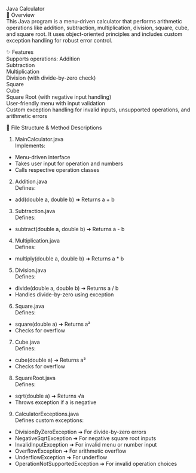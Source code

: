 Java Calculator  
📌 Overview  
This Java program is a menu-driven calculator that performs arithmetic operations like addition, subtraction, multiplication, division, square, cube, and square root. It uses object-oriented principles and includes custom exception handling for robust error control.

✨ Features  
Supports operations:
Addition  
Subtraction  
Multiplication  
Division (with divide-by-zero check)  
Square  
Cube  
Square Root (with negative input handling)  
User-friendly menu with input validation  
Custom exception handling for invalid inputs, unsupported operations, and arithmetic errors

📂 File Structure & Method Descriptions  

1. MainCalculator.java  
Implements:
- Menu-driven interface
- Takes user input for operation and numbers
- Calls respective operation classes

2. Addition.java  
Defines:
- add(double a, double b) ➜ Returns a + b

3. Subtraction.java  
Defines:
- subtract(double a, double b) ➜ Returns a - b

4. Multiplication.java  
Defines:
- multiply(double a, double b) ➜ Returns a * b

5. Division.java  
Defines:
- divide(double a, double b) ➜ Returns a / b  
- Handles divide-by-zero using exception

6. Square.java  
Defines:
- square(double a) ➜ Returns a²  
- Checks for overflow

7. Cube.java  
Defines:
- cube(double a) ➜ Returns a³  
- Checks for overflow

8. SquareRoot.java  
Defines:
- sqrt(double a) ➜ Returns √a  
- Throws exception if a is negative

9. CalculatorExceptions.java  
Defines custom exceptions:
- DivisionByZeroException ➜ For divide-by-zero errors  
- NegativeSqrtException ➜ For negative square root inputs  
- InvalidInputException ➜ For invalid menu or number input  
- OverflowException ➜ For arithmetic overflow  
- UnderflowException ➜ For underflow  
- OperationNotSupportedException ➜ For invalid operation choices
